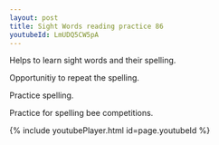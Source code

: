 ```yaml
---
layout: post
title: Sight Words reading practice 86
youtubeId: LmUDQ5CW5pA
---
```

 
 
Helps to learn sight words and their spelling.

Opportunitiy to repeat the spelling. 

Practice spelling. 
 
Practice for spelling bee competitions. 
 
{% include youtubePlayer.html id=page.youtubeId %}
 
 
